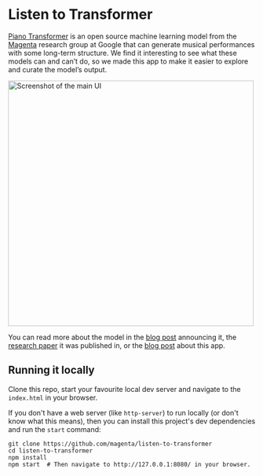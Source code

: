 Listen to Transformer
====================
[Piano Transformer](https://magenta.tensorflow.org/piano-transformer) is an open source machine learning model from the [Magenta](https://magenta.tensorflow.org/) research group at Google that can generate musical performances with some long-term structure. We find it interesting to see what these models can and can’t do, so we made this app to make it easier to explore and curate the model’s output.

<img width="500" alt="Screenshot of the main UI" src="https://user-images.githubusercontent.com/1369170/74384431-11659000-4da6-11ea-998e-36629cc490e7.png">

You can read more about the model in the [blog post](https://magenta.tensorflow.org/music-transformer) announcing it, the [research paper](https://arxiv.org/abs/1809.04281) it was published in, or the [blog post](https://magenta.tensorflow.org/listen-to-transformer) about this app.

## Running it locally
Clone this repo, start your favourite local dev server and navigate to the `index.html`
in your browser.

If you don't have a web server (like `http-server`) to run locally
(or don't know what this means), then you can install this project's dev dependencies
and run the `start` command:

```
git clone https://github.com/magenta/listen-to-transformer
cd listen-to-transformer
npm install
npm start  # Then navigate to http://127.0.0.1:8080/ in your browser.
```
